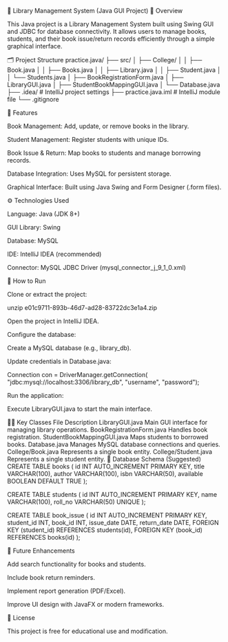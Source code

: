 📘 Library Management System (Java GUI Project)
🧾 Overview

This Java project is a Library Management System built using Swing GUI and JDBC for database connectivity.
It allows users to manage books, students, and their book issue/return records efficiently through a simple graphical interface.

🗂️ Project Structure
practice.java/
├── src/
│   ├── College/
│   │   ├── Book.java
│   │   ├── Books.java
│   │   ├── Library.java
│   │   ├── Student.java
│   │   └── Students.java
│   ├── BookRegistrationForm.java
│   ├── LibraryGUI.java
│   ├── StudentBookMappingGUI.java
│   └── Database.java
├── .idea/               # IntelliJ project settings
├── practice.java.iml    # IntelliJ module file
└── .gitignore

🧠 Features

Book Management: Add, update, or remove books in the library.

Student Management: Register students with unique IDs.

Book Issue & Return: Map books to students and manage borrowing records.

Database Integration: Uses MySQL for persistent storage.

Graphical Interface: Built using Java Swing and Form Designer (.form files).

⚙️ Technologies Used

Language: Java (JDK 8+)

GUI Library: Swing

Database: MySQL

IDE: IntelliJ IDEA (recommended)

Connector: MySQL JDBC Driver (mysql_connector_j_9_1_0.xml)

🧩 How to Run

Clone or extract the project:

unzip e01c9711-893b-46d7-ad28-83722dc3e1a4.zip


Open the project in IntelliJ IDEA.

Configure the database:

Create a MySQL database (e.g., library_db).

Update credentials in Database.java:

Connection con = DriverManager.getConnection(
    "jdbc:mysql://localhost:3306/library_db", "username", "password");


Run the application:

Execute LibraryGUI.java to start the main interface.

🧑‍💻 Key Classes
File	Description
LibraryGUI.java	Main GUI interface for managing library operations.
BookRegistrationForm.java	Handles book registration.
StudentBookMappingGUI.java	Maps students to borrowed books.
Database.java	Manages MySQL database connections and queries.
College/Book.java	Represents a single book entity.
College/Student.java	Represents a single student entity.
💾 Database Schema (Suggested)
CREATE TABLE books (
    id INT AUTO_INCREMENT PRIMARY KEY,
    title VARCHAR(100),
    author VARCHAR(100),
    isbn VARCHAR(50),
    available BOOLEAN DEFAULT TRUE
);

CREATE TABLE students (
    id INT AUTO_INCREMENT PRIMARY KEY,
    name VARCHAR(100),
    roll_no VARCHAR(50) UNIQUE
);

CREATE TABLE book_issue (
    id INT AUTO_INCREMENT PRIMARY KEY,
    student_id INT,
    book_id INT,
    issue_date DATE,
    return_date DATE,
    FOREIGN KEY (student_id) REFERENCES students(id),
    FOREIGN KEY (book_id) REFERENCES books(id)
);

🧩 Future Enhancements

Add search functionality for books and students.

Include book return reminders.

Implement report generation (PDF/Excel).

Improve UI design with JavaFX or modern frameworks.

📜 License

This project is free for educational use and modification.
